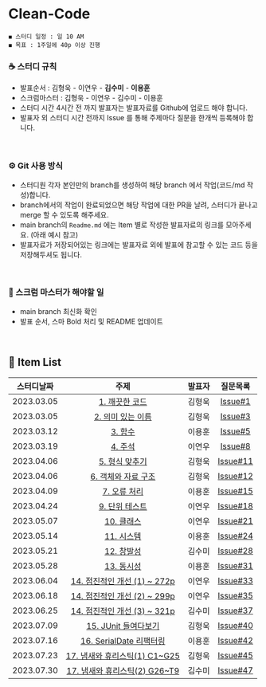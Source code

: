 # Clean-Code

    ◼︎ 스터디 일정 : 일 10 AM
    ◼︎ 목표 : 1주일에 40p 이상 진행

    
### ☕️ 스터디 규칙

- 발표순서 : 김형욱 - 이연우 - **김수미** - **이용훈**
- 스크럼마스터 : 김형욱 - 이연우 - 김수미 - 이용훈
- 스터디 시간 4시간 전 까지 발표자는 발표자료를 Github에 업로드 해야 합니다.
- 발표자 외 스터디 시간 전까지 Issue 를 통해 주제마다 질문을 한개씩 등록해야 합니다.

<br>

### ⚙️ Git 사용 방식

- 스터디원 각자 본인만의 branch를 생성하여 해당 branch 에서 작업(코드/md 작성)합니다.
- branch에서의 작업이 완료되었으면 해당 작업에 대한 PR을 날려, 스터디가 끝나고 merge 할 수 있도록 해주세요.
- main branch의 `Readme.md` 에는 Item 별로 작성한 발표자료의 링크를 모아주세요. (아래 예시 참고)
- 발표자료가 저장되어있는 링크에는 발표자료 외에 발표에 참고할 수 있는 코드 등을 저장해두셔도 됩니다.
<br>

### 📌 스크럼 마스터가 해야할 일

- main branch 최신화 확인
- 발표 순서, 스마 Bold 처리 및 README 업데이트
<br>


## 🍄 Item List

|   스터디날짜    | 주제 | 발표자 |    질문목록 |
|:----------:|:---:|:----------:|:----------:|
| 2023.03.05 | [1. 깨끗한 코드](https://morning-paprika-8fa.notion.site/7c828fa6634f4adfa3268dd0efadfeaf) | 김형욱 | [Issue#1](https://github.com/Dev-Prison/Clean-Code/issues/1) |
| 2023.03.05 | [2. 의미 있는 이름](https://morning-paprika-8fa.notion.site/dc96fc0af88b466c960d53553d9bd614) | 김형욱 | [Issue#3](https://github.com/Dev-Prison/Clean-Code/issues/3) |
| 2023.03.12 | [3. 함수](https://github.com/Dev-Prison/Clean-Code/blob/main/yonghoon/ch03_%ED%95%A8%EC%88%98.md) | 이용훈 | [Issue#5](https://github.com/Dev-Prison/Clean-Code/issues/5) |
| 2023.03.19 | [4. 주석](https://github.com/Dev-Prison/Clean-Code/blob/main/ynoolee/ch04_%EC%A3%BC%EC%84%9D.md) | 이연우 | [Issue#8](https://github.com/Dev-Prison/Clean-Code/issues/8) |
| 2023.04.06 | [5. 형식 맞추기](https://morning-paprika-8fa.notion.site/acc485d4edf64275bdb09b635da3c850) | 김형욱 | [Issue#11](https://github.com/Dev-Prison/Clean-Code/issues/11) |
| 2023.04.06 | [6. 객체와 자료 구조](https://morning-paprika-8fa.notion.site/0d5be3f386844d4eb4f41ab49f20e0aa) | 김형욱 | [Issue#12](https://github.com/Dev-Prison/Clean-Code/issues/12) |
| 2023.04.09 | [7. 오류 처리](https://github.com/Dev-Prison/Clean-Code/blob/main/yonghoon/ch07_%EC%98%88%EC%99%B8%EC%B2%98%EB%A6%AC.md) | 이용훈 | [Issue#15](https://github.com/Dev-Prison/Clean-Code/issues/15)|
| 2023.04.24 | [9. 단위 테스트](https://github.com/Dev-Prison/Clean-Code/blob/main/ynoolee/ch09_%EB%8B%A8%EC%9C%84%ED%85%8C%EC%8A%A4%ED%8A%B8.md) | 이연우 | [Issue#18](https://github.com/Dev-Prison/Clean-Code/issues/18)
| 2023.05.07 | [10. 클래스](https://github.com/Dev-Prison/Clean-Code/blob/main/ynoolee/ch10_%ED%81%B4%EB%9E%98%EC%8A%A4.md) | 이연우 | [Issue#21](https://github.com/Dev-Prison/Clean-Code/issues/21)
| 2023.05.14 | [11. 시스템](https://github.com/Dev-Prison/Clean-Code/blob/main/yonghoon/ch11_%EC%8B%9C%EC%8A%A4%ED%85%9C.md) | 이용훈 | [Issue#24](https://github.com/Dev-Prison/Clean-Code/issues/24)
| 2023.05.21 | [12. 창발성](https://kimsumi.notion.site/12-47111bf46664480fb2d22d00a488bb75) | 김수미 | [Issue#28](https://github.com/Dev-Prison/Clean-Code/issues/28)
| 2023.05.28 | [13. 동시성](https://github.com/Dev-Prison/Clean-Code/blob/main/yonghoon/ch13_%EB%8F%99%EC%8B%9C%EC%84%B1.md) | 이용훈 | [Issue#31](https://github.com/Dev-Prison/Clean-Code/issues/31)
| 2023.06.04 | [14. 점진적인 개선 (1) ~ 272p](https://github.com/Dev-Prison/Clean-Code/blob/main/ynoolee/ch13_%EC%A0%90%EC%A7%84%EC%A0%81_%EA%B0%9C%EC%84%A0.md) | 이연우 | [Issue#33](https://github.com/Dev-Prison/Clean-Code/issues/33)
| 2023.06.18 | [14. 점진적인 개선 (2) ~ 299p](https://github.com/Dev-Prison/Clean-Code/blob/main/ynoolee/ch13_%EC%A0%90%EC%A7%84%EC%A0%81_%EA%B0%9C%EC%84%A0.md) | 이연우 | [Issue#35](https://github.com/Dev-Prison/Clean-Code/issues/35)
| 2023.06.25 | [14. 점진적인 개선 (3) ~ 321p](https://kimsumi.notion.site/14-3-f321149718b942b2bf0c1f2f7cccb824) | 김수미 | [Issue#37](https://github.com/Dev-Prison/Clean-Code/issues/37)
| 2023.07.09 | [15. JUnit 들여다보기](https://www.notion.so/JUnit-62d9bf084b8748b9ac8c9f20152df061?pvs=4) | 김형욱 | [Issue#40](https://github.com/Dev-Prison/Clean-Code/issues/40)
| 2023.07.16 | [16. SerialDate 리팩터링](https://github.com/Dev-Prison/Clean-Code/blob/main/yonghoon/ch16_SerialDate%20%EB%A6%AC%ED%8C%A9%ED%84%B0%EB%A7%81.md) | 이용훈 | [Issue#42](https://github.com/Dev-Prison/Clean-Code/issues/42)
| 2023.07.23 | [17. 냄새와 휴리스틱(1) C1~G25](https://morning-paprika-8fa.notion.site/7142759d344b4636955ec4926f929ad3?pvs=4) | 김형욱 | [Issue#45](https://github.com/Dev-Prison/Clean-Code/issues/42](https://github.com/Dev-Prison/Clean-Code/issues/45)https://github.com/Dev-Prison/Clean-Code/issues/45)
| 2023.07.30 | [17. 냄새와 휴리스틱(2) G26~T9](https://kimsumi.notion.site/17-2-37d69252bcad4609b765f7bec26f02b3?pvs=4) | 김수미 | [Issue#47](https://github.com/Dev-Prison/Clean-Code/issues/42](https://github.com/Dev-Prison/Clean-Code/issues/45)https://github.com/Dev-Prison/Clean-Code/issues/47)
